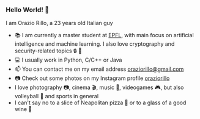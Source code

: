 ### Hello World! :wave:

I am Orazio Rillo, a 23 years old Italian guy

- :books: I am currently a master student at [EPFL](https://www.epfl.ch/en/), with main focus on artificial intelligence and machine learning. I also love cryptography and security-related topics :lock: :key:
- :computer: I usually work in Python, C/C++ or Java 
- 📫 You can contact me on my email address oraziorillo@gmail.com 
- :camera: Check out some photos on my Instagram profile [oraziorillo](https://www.instagram.com/oraziorillo/?hl=it)
- I love photography :camera:, cinema :clapper:, music :musical_keyboard:, videogames :video_game:, but also volleyball :volleyball: and sports in general 
- I can't say no to a slice of Neapolitan pizza :pizza: or to a glass of a good wine :wine_glass:


<!--
**oraziorillo/oraziorillo** is a ✨ _special_ ✨ repository because its `README.md` (this file) appears on your GitHub profile.

Here are some ideas to get you started:

- 🔭 I’m currently working on ...
- 🌱 I’m currently learning ...
- 👯 I’m looking to collaborate on ...
- 🤔 I’m looking for help with ...
- 💬 Ask me about ...

- 😄 Pronouns: ...
- ⚡ Fun fact: ...
-->
